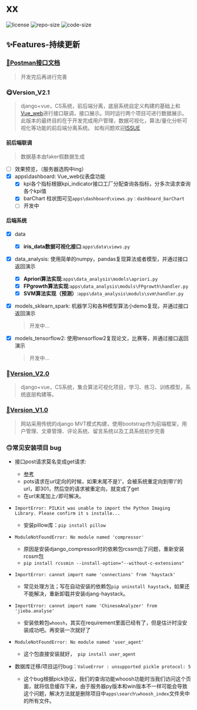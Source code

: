 # xx

![license](https://img.shields.io/github/license/straycamel247/Django_web)
![repo-size](https://img.shields.io/github/repo-size/straycamel247/Django_web)
![code-size](https://img.shields.io/github/languages/code-size/straycamel247/django_web)

## ✨Features-持续更新

### [🦍Postman接口文档](https://explore.postman.com/templates/12957/djangoweb)

> 开发完后再进行完善

### 😋Version_V2.1
> django+vue，CS系统，前后端分离，底层系统自定义构建的基础上和[Vue_web](https://github.com/StrayCamel247/Vue_web)进行接口联调，接口展示。同时运行两个项目可进行数据展示。
> 此版本的最终目的在于开发完成用户管理，数据可视化，算法/量化分析可视化等功能的前后端分离系统。
> 如有问题欢迎[ISSUE](https://github.com/StrayCamel247/Django_web/issues)

#### 前后端联调
> 数据基本由faker假数据生成
- [ ] 效果预览，（服务器选购中ing）
- [x] apps\dashboard: Vue_web仪表盘功能
  - [x] kpi各个指标根据kpi_indicator接口工厂分配查询各指标，分多次请求查询各个kpi值
  - [x] barChart 柱状图可见`apps\dashboard\views.py：dashboard_barChart`
  - [ ] 开发中

#### 后端系统
- [x] data
  - [x] **iris_data数据可视化接口**:`apps\data\views.py`

- [x] data_analysis: 使用简单的numpy，pandas复现算法或者模型，并通过接口返回演示
  - [x] **Apriori算法实现**:`apps\data_analysis\models\apriori.py`
  - [x] **FPgrowth算法实现**:`apps\data_analysis\moduls\FPgrowth\handler.py`
  - [x] **SVM算法实现（预测）**:`apps\data_analysis\moduls\svm\handler.py`

- [x] models_sklearn_spark: 机器学习和各种模型算法小demo复现，并通过接口返回演示
  > 开发中...

- [x] models_tensorflow2: 使用tensorflow2复现论文，比赛等，并通过接口返回演示
  > 开发中...

### 👻[Version_V2.0](https://github.com/StrayCamel247/Django_web/tree/v2.0)

> django+vue，CS系统，集合算法可视化项目，学习、练习、训练模型，系统底层构建等。

### [🦄Version_V1.0](https://github.com/StrayCamel247/Django_web/tree/v1.0)

> 网站采用传统的django MVT模式构建，使用bootstrap作为前端框架，用户管理、文章管理、评论系统、留言系统以及工具系统初步完善


<!-- ## 🐾网站

### 项目运行

- 让项目在服务器运行，参考文章：[Nginx + Gunicorn 服务器配置 Django](https://leetcode-cn.com/circle/article/6DA7GA/)
- 服务器可使用`nohup bash gunicorn_start.sh`挂在后台运行。
- 一键清除正在后台运行的config项目，使用命令`bash kill_pid.sh`

- 本地环境运行项目：
    - 安装pip需求包`pip install -r requirements.txt`
    -  更改`settings.py`文件中的数据库配置信息，使用本地`db.sqlite3`文件作数据库。
    - 构建项目所需要的数据库，连接信息更改请在`config/settings.py`文件中进行更改
    - 链接新的数据库或者更换数据库需要运行`python manage.py makemigrations & python manage.py migrate`
    - 集合项目依赖包中的静态文件：`python manage.py collectstatic`
    - 压缩文件:`python manage.py compress`
 -->

### 🙃常见安装项目 bug

- 接口post请求莫名变成get请求:
  - [参考](https://blog.csdn.net/qq_37228688/article/details/89414576)
  - pots请求在url定向的时候，如果末尾不是‘/’，会被系统重定向到带‘/’的url，即301，然后空的请求被重定向，就变成了get
  - 在url末尾加上`/`即可解决。

- `ImportError: PILKit was unable to import the Python Imaging Library. Please confirm it s installe...`
  - 安装pillow库：`pip install pillow`

- `ModuleNotFoundError: No module named 'compressor'`
  - 原因是安装django_compressor时的依赖包rcssm出了问题，重新安装rcssm包
  - `pip install rcssmin --install-option="--without-c-extensions"`

- `ImportError: cannot import name 'connections' from 'haystack' `
  - 常见处理方法；写在自动安装的依赖包`pip uninstall haystack`，如果还不能解决，重新卸载并安装djang-haystack。

- `ImportError: cannot import name 'ChineseAnalyzer' from 'jieba.analyse' `
  - 安装依赖包`whoosh`，其实在requirement里面已经有了，但是估计时没安装成功吧。再安装一次就好了

- `ModuleNotFoundError: No module named 'user_agent'`
  - 这个包直接安装就好，` pip install user_agent`

- 数据库迁移/项目运行bug：`ValueError : unsupported pickle protocol: 5`
  - 这个bug根据pick协议，我们的查询功能whoosh功能时当我们访问这个页面，就将信息缓存下来，由于服务器py版本和win版本不一样可能会导致这个问题，解决方法就是删除项目中`apps\search\whoosh_index`文件夹中的所有文件。


<!-- ### 项目stars曲线图
[![Stargazers over time](https://starcharts.herokuapp.com/StrayCamel247/Django_web.svg)](https://github.com/StrayCamel247/Django_web) -->